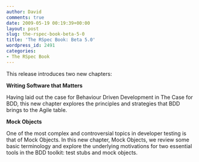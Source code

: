 ```yaml
---
author: David
comments: true
date: 2009-05-19 00:19:39+00:00
layout: post
slug: the-rspec-book-beta-5-0
title: 'The RSpec Book: Beta 5.0'
wordpress_id: 2491
categories:
- The RSpec Book
---
```


This release introduces two new chapters:

**Writing Software that Matters**

Having laid out the case for Behaviour Driven Development in The Case for BDD, this new chapter explores the principles and strategies that BDD brings to the Agile table.

**Mock Objects**

One of the most complex and controversial topics in developer testing is that of Mock Objects. In this new chapter, Mock Objects, we review some basic terminology and explore the underlying motivations for two essential tools in the BDD toolkit: test stubs and mock objects.
